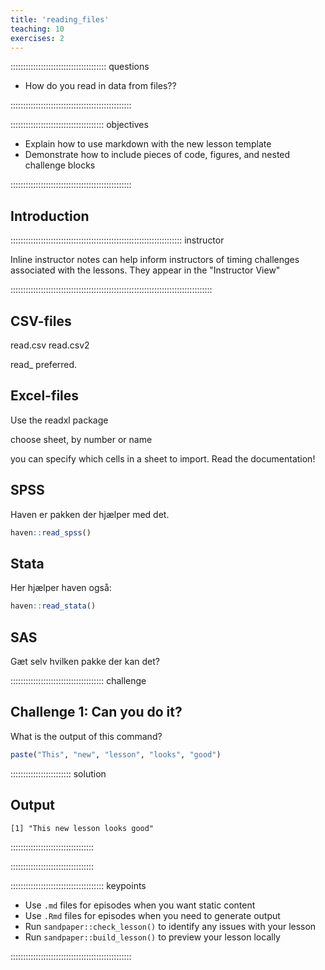 ```yaml
---
title: 'reading_files'
teaching: 10
exercises: 2
---
```


:::::::::::::::::::::::::::::::::::::: questions 

- How do you read in data from files??

::::::::::::::::::::::::::::::::::::::::::::::::

::::::::::::::::::::::::::::::::::::: objectives

- Explain how to use markdown with the new lesson template
- Demonstrate how to include pieces of code, figures, and nested challenge blocks

::::::::::::::::::::::::::::::::::::::::::::::::

## Introduction


:::::::::::::::::::::::::::::::::::::::::::::::::::::::::::::::::::: instructor

Inline instructor notes can help inform instructors of timing challenges
associated with the lessons. They appear in the "Instructor View"

::::::::::::::::::::::::::::::::::::::::::::::::::::::::::::::::::::::::::::::::

## CSV-files

read.csv
read.csv2

read_
preferred.

## Excel-files

Use the readxl package

choose sheet, by number or name

you can specify which cells in a sheet to import. Read the documentation!



## SPSS

Haven er pakken der hjælper med det.

```r
haven::read_spss()
```


## Stata
Her hjælper haven også:

```r
haven::read_stata()
```

## SAS
Gæt selv hvilken pakke der kan det?



::::::::::::::::::::::::::::::::::::: challenge 

## Challenge 1: Can you do it?

What is the output of this command?

```r
paste("This", "new", "lesson", "looks", "good")
```

:::::::::::::::::::::::: solution 

## Output
 
```output
[1] "This new lesson looks good"
```

:::::::::::::::::::::::::::::::::

:::::::::::::::::::::::::::::::::

::::::::::::::::::::::::::::::::::::: keypoints 

- Use `.md` files for episodes when you want static content
- Use `.Rmd` files for episodes when you need to generate output
- Run `sandpaper::check_lesson()` to identify any issues with your lesson
- Run `sandpaper::build_lesson()` to preview your lesson locally

::::::::::::::::::::::::::::::::::::::::::::::::

